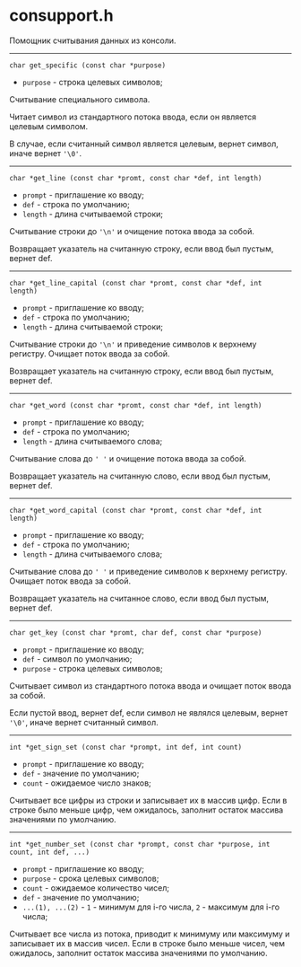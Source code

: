 # consupport.h

Помощник считывания данных из консоли.

---

`char get_specific (const char *purpose)` 

- `purpose` - строка целевых символов;

Считывание специального символа.

Читает символ из стандартного потока ввода, если он является целевым
символом.

В случае, если считанный символ является целевым, вернет символ, иначе
вернет `'\0'`.

---

`char *get_line (const char *promt, const char *def, int length)`

- `prompt` - приглашение ко вводу;
- `def` - строка по умолчанию;
- `length` - длина считываемой строки;

Считывание строки до `'\n'` и очищение потока ввода за собой.

Возвращает указатель на считанную строку, если ввод был пустым, вернет
def.

---

`char *get_line_capital (const char *promt, const char *def, int length)`

- `prompt` - приглашение ко вводу;
- `def` - строка по умолчанию;
- `length` - длина считываемой строки;

Считывание строки до `'\n'` и приведение символов к верхнему регистру.
Очищает поток ввода за собой.

Возвращает указатель на считанную строку, если ввод был пустым, вернет
def.

---

`char *get_word (const char *promt, const char *def, int length)`

- `prompt` - приглашение ко вводу;
- `def` - строка по умолчанию;
- `length` - длина считываемого слова;

Считывание слова до `' '` и очищение потока ввода за собой.

Возвращает указатель на считанную слово, если ввод был пустым, вернет
def.

---

`char *get_word_capital (const char *promt, const char *def, int length)`

- `prompt` - приглашение ко вводу;
- `def` - строка по умолчанию;
- `length` - длина считываемого слова;

Считывание слова до `' '` и приведение символов к верхнему регистру.
Очищает поток ввода за собой.

Возвращает указатель на считанное слово, если ввод был пустым, вернет
def.

---

`char get_key (const char *promt, char def, const char *purpose)`

- `prompt` - приглашение ко вводу;
- `def` - символ по умолчанию;
- `purpose` - строка целевых символов;

Считывает символ из стандартного потока ввода и очищает поток ввода за
собой.

Если пустой ввод, вернет def, если символ не являлся целевым, вернет
`'\0'`, иначе вернет считанный символ.

---

`int *get_sign_set (const char *prompt, int def, int count)`

- `prompt` - приглашение ко вводу;
- `def` - значение по умолчанию;
- `count` - ожидаемое число знаков;

Считывает все цифры из строки и записывает их в массив цифр. Если в
строке было меньше цифр, чем ожидалось, заполнит остаток массива 
значениями по умолчанию.

---

`int *get_number_set (const char *prompt, const char *purpose, int
    count, int def, ...)`

- `prompt` - приглашение ко вводу;
- `purpose` - срока целевых символов;
- `count` - ожидаемое количество чисел;
- `def` - значение по умолчанию;
- `...(1), ...(2)` - `1` - минимум для i-го числа, `2` - максимум для
i-го числа;

Считывает все числа из потока, приводит к минимуму или максимуму и
записывает их в массив чисел. Если в строке было меньше чисел, чем
ожидалось, заполнит остаток массива значениями по умолчанию.

